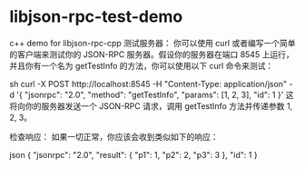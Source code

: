 # libjson-rpc-test-demo
c++ demo for libjson-rpc-cpp
测试服务器：
你可以使用 curl 或者编写一个简单的客户端来测试你的 JSON-RPC 服务器。假设你的服务器在端口 8545 上运行，并且你有一个名为 getTestInfo 的方法，你可以使用以下 curl 命令来测试：

sh
curl -X POST http://localhost:8545 -H "Content-Type: application/json" -d '{
  "jsonrpc": "2.0",
  "method": "getTestInfo",
  "params": [1, 2, 3],
  "id": 1
}'
这将向你的服务器发送一个 JSON-RPC 请求，调用 getTestInfo 方法并传递参数 1, 2, 3。

检查响应：
如果一切正常，你应该会收到类似如下的响应：

json
{
  "jsonrpc": "2.0",
  "result": {
    "p1": 1,
    "p2": 2,
    "p3": 3
  },
  "id": 1
}
